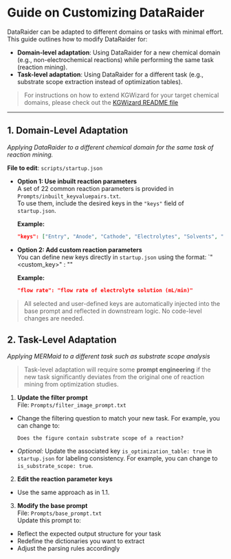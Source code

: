 # Guide on Customizing DataRaider

DataRaider can be adapted to different domains or tasks with minimal effort. 
This guide outlines how to modify DataRaider for:

- **Domain-level adaptation**: Using DataRaider for a new chemical domain (e.g., non-electrochemical reactions) while performing the same task (reaction mining).
- **Task-level adaptation**: Using DataRaider for a different task (e.g., substrate scope extraction instead of optimization tables).

> For instructions on how to extend KGWizard for your target chemical domains, please check out the [KGWizard README file](https://github.com/aspuru-guzik-group/MERMaid/blob/main/src/kgwizard/README.org)

---

## 1. Domain-Level Adaptation  
*Applying DataRaider to a different chemical domain for the same task of reaction mining.*

**File to edit**: `scripts/startup.json`

- **Option 1: Use inbuilt reaction parameters**  
  A set of 22 common reaction parameters is provided in `Prompts/inbuilt_keyvaluepairs.txt`.  
  To use them, include the desired keys in the `"keys"` field of `startup.json`.

  **Example:**
  ```json
  "keys": ["Entry", "Anode", "Cathode", "Electrolytes", "Solvents", "Duration"]

- **Option 2: Add custom reaction parameters**  
  You can define new keys directly in `startup.json` using the format: 
  `"<custom_key>" : "<brief description>"
  
  **Example:**
  ```json
  "flow rate": "flow rate of electrolyte solution (mL/min)"

> All selected and user-defined keys are automatically injected into the base prompt and reflected in downstream logic. No code-level changes are needed.

## 2. Task-Level Adaptation 
*Applying MERMaid to a different task such as substrate scope analysis*
> Task-level adaptation will require some **prompt engineering** if the new task significantly deviates from the original one of reaction mining from optimization studies.

1. **Update the filter prompt**  
File: `Prompts/filter_image_prompt.txt`  
  - Change the filtering question to match your new task. For example, you can change to: 
    ```
    Does the figure contain substrate scope of a reaction?
    ```
  - *Optional:* Update the associated key `is_optimization_table: true` in `startup.json` for labeling consistency. For example, you can change to `is_substrate_scope: true`.

2. **Edit the reaction parameter keys**  
  - Use the same approach as in 1.1.

3. **Modify the base prompt**  
File: `Prompts/base_prompt.txt`  
  Update this prompt to:  
  - Reflect the expected output structure for your task  
  - Redefine the dictionaries you want to extract  
  - Adjust the parsing rules accordingly  

